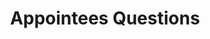 ---
title: Appointees Questions
redirect_to: https://docs.google.com/forms/d/e/1FAIpQLSchCddGoDnGQM9SvFl8quKohQ2-KYc4g2_YbRI-V-xR3gLbSg/viewform
redirect_from: 
  - /2023AspiringAppointeeQuestions
  - /2023aspiringappointeequestions
---